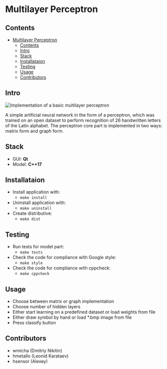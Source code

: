 # Multilayer Perceptron

## Contents

- [Multilayer Perceptron](#multilayer-perceptron)
  - [Contents](#contents)
  - [Intro](#intro)
  - [Stack](#stack)
  - [Installataion](#installataion)
  - [Testing](#testing)
  - [Usage](#usage)
  - [Contributors](#contributors)

## Intro

![Implementation of a basic multilayer perceptron](resources/UI.png)

A simple artificial neural network in the form of a perceptron, which was trained on an open dataset to perform recognition of 26 handwritten letters of the Latin alphabet. The perceptron core part is implemented in two ways: matrix form and graph form.

## Stack

- GUI: **Qt**
- Model: **C++17**

## Installataion

- Install application with:
  - `make install`
- Uninstall application with:
  - `make uninstall`
- Create distributive:
  - `make dist`

## Testing

- Run tests for model part:
  - `make tests`
- Check the code for compliance with Google style:
  - `make style`
- Check the code for compliance with cppcheck:
  - `make cppcheck`

## Usage

- Choose between matrix or graph implementation
- Choose number of hidden layers
- Either start learning on a predefined dataset or load weights from file
- Either draw symbol by hand or load *.bmp image from file
- Press classify button

## Contributors

- wmicha (Dmitriy Nikitin)
- hmetallo (Leonid Karataev)
- hsensor (Alexey)
